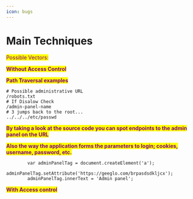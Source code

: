 ```yaml
---
icon: bugs
---
```


# Main Techniques

<mark style="color:purple;">Possible Vectors:</mark>

<mark style="color:purple;">**Without Access Control**</mark>

<mark style="color:purple;">**Path Traversal examples**</mark>

```
# Possible administrative URL
/robots.txt
# If Disalow Check 
/admin-panel-name
# 3 jumps back to the root...
../../../etc/passwd
```

<mark style="color:purple;">**By taking a look at the source code you can spot endpoints to the admin panel on the URL**</mark>

<mark style="color:purple;">**Also the way the application forms the parameters to login; cookies, username, password, etc.**</mark>

```
		var adminPanelTag = document.createElement('a');
		adminPanelTag.setAttribute('https://geeglo.com/brpasdsdkljcx');
		adminPanelTag.innerText = 'Admin panel';
```



<mark style="color:purple;">**With Access control**</mark>

